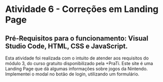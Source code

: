 # Atividade 6 - Correções em Landing Page
## Pré-Requisitos para o funcionamento: Visual Studio Code, HTML, CSS e JavaScript.
Esta atividade foi realizada com o intuito de atender aos requisitos do módulo 3, do curso gratuito disponibilizado pela +PraTi. Este site é uma Landing Page que dá algumas informações sobre jogos da Nintendo. Implementei o modal no botão de login, utilizando um formulário.